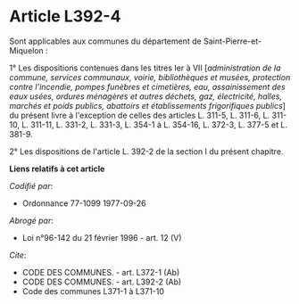 # Article L392-4

Sont applicables aux communes du département de Saint-Pierre-et-Miquelon :

1° Les dispositions contenues dans les titres Ier à VII [*administration de la commune, services communaux, voirie,
bibliothèques et musées, protection contre l'incendie, pompes funèbres et cimetières, eau, assainissement des eaux usées,
ordures ménagères et autres déchets, gaz, électricité, halles, marchés et poids publics, abattoirs et établissements
frigorifiques publics*] du présent livre à l'exception de celles des articles L. 311-5, L. 311-6, L. 311-10, L. 311-11, L.
331-2, L. 331-3, L. 354-1 à L. 354-16, L. 372-3, L. 377-5 et L. 381-9.

2° Les dispositions de l'article L. 392-2 de la section I du présent chapitre.

**Liens relatifs à cet article**

_Codifié par_:

  - Ordonnance 77-1099 1977-09-26

_Abrogé par_:

  - Loi n°96-142 du 21 février 1996 - art. 12 (V)

_Cite_:

  - CODE DES COMMUNES. - art. L372-1 (Ab)
  - CODE DES COMMUNES. - art. L392-2 (Ab)
  - Code des communes L371-1 à L371-10
